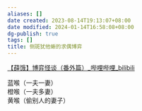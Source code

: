 ```yaml
---
aliases: []
date created: 2023-08-14T19:13:07+08:00
date modified: 2024-01-14T16:58:08+08:00
dg-publish: true
tags: []
title: 侧斑犹他蜥的求偶博弈
---
```


[【薛饿】博弈怪谈（番外篇）\_哔哩哔哩\_bilibili](https://www.bilibili.com/video/BV1ry4y1J7v5/?spm_id_from=333.999.0.0&vd_source=20cb3e7c6ad3d64f0eb2d763ff005080)

蓝喉（一夫一妻）  
橙喉（一夫多妻）  
黄喉（偷别人的妻子）